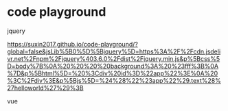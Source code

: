 # code playground

jquery

https://suxin2017.github.io/code-playground/?global=false&jsLib%5B0%5D%5Bjquery%5D=https%3A%2F%2Fcdn.jsdelivr.net%2Fnpm%2Fjquery%403.6.0%2Fdist%2Fjquery.min.js&p%5Bcss%5D=body%7B%0A%20%20%20%20background%3A%20%23fff%3B%0A%7D&p%5Bhtml%5D=%20%3Cdiv%20id%3D%22app%22%3E%0A%20%3C%2Fdiv%3E&p%5Bjs%5D=%24%28%22%23app%22%29.text%28%27helloworld%27%29%3B


vue

